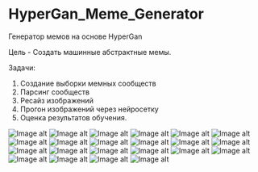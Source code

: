 # HyperGan_Meme_Generator
Генератор мемов на основе HyperGan

Цель - Создать машинные абстрактные мемы.

Задачи:
1. Создание выборки мемных сообществ 
2. Парсинг сообществ 
3. Ресайз изображений 
4. Прогон  изображений через нейросетку 
5. Оценка результатов обучения.



![Image alt](https://github.com/NullOneResearch/HyperGan_Meme_Generator/raw/master/images/Пикча1.png)
![Image alt](https://github.com/NullOneResearch/HyperGan_Meme_Generator/raw/master/images/Пикча2.png)
![Image alt](https://github.com/NullOneResearch/HyperGan_Meme_Generator/raw/master/images/Пикча3.png)
![Image alt](https://github.com/NullOneResearch/HyperGan_Meme_Generator/raw/master/images/0008.jpg)
![Image alt](https://github.com/NullOneResearch/HyperGan_Meme_Generator/raw/master/images/0009.jpg)
![Image alt](https://github.com/NullOneResearch/HyperGan_Meme_Generator/raw/master/images/0010.jpg)
![Image alt](https://github.com/NullOneResearch/HyperGan_Meme_Generator/raw/master/images/0011.jpg)
![Image alt](https://github.com/NullOneResearch/HyperGan_Meme_Generator/raw/master/images/0012.jpg)
![Image alt](https://github.com/NullOneResearch/HyperGan_Meme_Generator/raw/master/images/0013.jpg)
![Image alt](https://github.com/NullOneResearch/HyperGan_Meme_Generator/raw/master/images/0014.jpg)
![Image alt](https://github.com/NullOneResearch/HyperGan_Meme_Generator/raw/master/images/0015.jpg)
![Image alt](https://github.com/NullOneResearch/HyperGan_Meme_Generator/raw/master/images/0016.jpg)
![Image alt](https://github.com/NullOneResearch/HyperGan_Meme_Generator/raw/master/images/0017.jpg)
![Image alt](https://github.com/NullOneResearch/HyperGan_Meme_Generator/raw/master/images/0018.jpg)
![Image alt](https://github.com/NullOneResearch/HyperGan_Meme_Generator/raw/master/images/0019.jpg)
![Image alt](https://github.com/NullOneResearch/HyperGan_Meme_Generator/raw/master/images/0021.jpg)
![Image alt](https://github.com/NullOneResearch/HyperGan_Meme_Generator/raw/master/images/0022.jpg)
![Image alt](https://github.com/NullOneResearch/HyperGan_Meme_Generator/raw/master/images/0023.jpg)
![Image alt](https://github.com/NullOneResearch/HyperGan_Meme_Generator/raw/master/images/0024.jpg)
![Image alt](https://github.com/NullOneResearch/HyperGan_Meme_Generator/raw/master/images/0025.jpg)
![Image alt](https://github.com/NullOneResearch/HyperGan_Meme_Generator/raw/master/images/26.jpg)
![Image alt](https://github.com/NullOneResearch/HyperGan_Meme_Generator/raw/master/images/0029.jpg)
